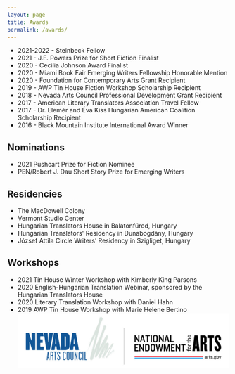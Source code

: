 ```yaml
---
layout: page
title: Awards
permalink: /awards/
---
```


- 2021-2022 - Steinbeck Fellow
- 2021 - J.F. Powers Prize for Short Fiction Finalist
- 2020 - Cecilia Johnson Award Finalist
- 2020 - Miami Book Fair Emerging Writers Fellowship Honorable Mention
- 2020 - Foundation for Contemporary Arts Grant Recipient
- 2019 - AWP Tin House Fiction Workshop Scholarship Recipient
- 2018 - Nevada Arts Council Professional Development Grant Recipient
- 2017 - American Literary Translators Association Travel Fellow
- 2017 - Dr. Elemér and Éva Kiss Hungarian American Coalition Scholarship Recipient
- 2016 - Black Mountain Institute International Award Winner

## Nominations

- 2021 Pushcart Prize for Fiction Nominee
- PEN/Robert J. Dau Short Story Prize for Emerging Writers

## Residencies

- The MacDowell Colony
- Vermont Studio Center
- Hungarian Translators House in Balatonfüred, Hungary
- Hungarian Translators' Residency in Dunabogdány, Hungary
- József Attila Circle Writers’ Residency in Szigliget, Hungary

## Workshops
- 2021 Tin House Winter Workshop with Kimberly King Parsons
- 2020 English-Hungarian Translation Webinar, sponsored by the Hungarian Translators House
- 2020 Literary Translation Workshop with Daniel Hahn 
- 2019 AWP Tin House Workshop with Marie Helene Bertino
![Nevada Arts Council](/assets/img/NAC_NEA_Lockup_Horizontal_300dpi-1080x283.jpeg)
